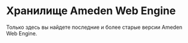 Хранилище Ameden Web Engine
===

Только здесь вы найдете последние и более старые версии Ameden Web Engine.
